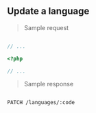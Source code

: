 ## Update a language

> Sample request

```shell

```

```javascript
// ...
```

```php
<?php

// ...
```

> Sample response

```json

```

`PATCH /languages/:code`
